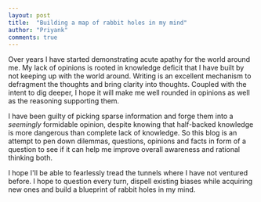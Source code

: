 ```yaml
---
layout: post
title:  "Building a map of rabbit holes in my mind"
author: "Priyank"
comments: true
---
```


Over years I have started demonstrating acute apathy for the world around me. My lack of opinions is rooted in knowledge deficit that I have built by not keeping up with the world around. Writing is an excellent mechanism to defragment the thoughts and bring clarity into thoughts. Coupled with the intent to dig deeper, I hope it will make me well rounded in opinions as well as the reasoning supporting them. 

I have been guilty of picking sparse information and forge them into a _seemingly_ formidable opinion, despite knowing that half-backed knowledge is more dangerous than complete lack of knowledge. So this blog is an attempt to pen down dilemmas, questions, opinions and facts in form of a question to see if it can help me improve overall awareness and rational thinking both. 

I hope I'll be able to fearlessly tread the tunnels where I have not ventured before. I hope to question every turn, dispell existing biases while acquiring new ones and build a blueprint of rabbit holes in my mind. 